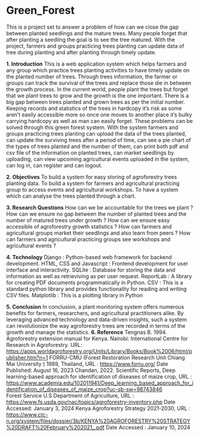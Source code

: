 # Green_Forest
This is a project set to answer a problem of how can we close the gap between planted seedlings and the mature trees. Many people forget that after planting a seedling the goal is to see the tree matured. With the project, farmers and groups practicing trees planting can update data of tree during planting and after planting through timely update.


**1.	Introduction**
This is a web application system which helps farmers and any group which practice trees planting activities to have timely update on the planted number of trees. Through trees information, the farmer or groups can track the survival of the trees and replace those die in between the growth process. In the current world, people plant the trees but forget that we plant trees to grow and the growth is the one important. 
There is a big gap between trees planted and grown trees as per the initial number. Keeping records and statistics of the trees in hardcopy it’s risk as some aren’t easily accessible more so once one moves to another place it’s bulky carrying hardcopy as well as man can easily forget. These problems can be solved through this green forest system.
With the system farmers and groups practicing trees planting can upload the data of the trees planted, can update the surviving trees after a period of time, can see a pie chart of the types of trees planted and the number of them, can print both pdf and csv file of the information on planted trees, can market seedlings by uploading, can view upcoming agricultural events uploaded in the system, can log in, can register and can logout.

**2.	Objectives**
To build a system for easy storing of agroforestry trees planting data.
To build a system for farmers and agricultural practicing group to access events and agricultural workshops.
To have a system which can analyse the trees planted through a chart.

**3.	Research Questions**
How can we be accountable for the trees we plant ?
How can we ensure no gap between the number of planted trees and the number of matured trees under growth ?
How can we ensure easy accessible of agroforestry growth statistics ?
How can farmers and agricultural groups market their seedlings and also learn from peers ?
How can farmers and agricultural practicing groups see workshops and agricultural events ?

**4.	Technology**
Django : Python-based web framework for backend development.
HTML, CSS and Javascript : Frontend development for user interface and interactivity.
SQLite : Database for storing the data and information as well as retrieviving as per user request.
ReportLab : A library for creating PDF documents programmatically in Python.
CSV : This is a standard python library and provides functionality for reading and writing CSV files.
Matplotlib : This is a plotting library in Python

**5.	Conclusion**
In conclusion, a plant monitoring system offers numerous benefits for farmers, researchers, and agricultural practitioners alike. By leveraging advanced technology and data-driven insights, such a system can revolutionize the way agroforestry trees are recorded in terms of the growth and manage the statistics. 
**6.	Reference**
Tengnas B. 1994. Agroforestry extension manual for Kenya. Nairobi: International Centre for Research in Agroforestry. URL: https://apps.worldagroforestry.org/Units/Library/Books/Book%2006/html/publisher.htm?n=1 
FORRU-CMU (Forest Restoration Research Unit Chiang Mai University ) 1989, Thailand, URL : https://www.forru.org/  Date Published: August 16, 2023
Chandan, 2022. Scientific Reports, Deep learning-based approach for identification of diseases of maize crop, URL : https://www.academia.edu/102011941/Deep_learning_based_approach_for_identification_of_diseases_of_maize_crop?uc-sb-sw=98743846  
Forest Service U.S Department of Agriculture, URL : https://www.fs.usda.gov/nac/topics/agroforestry-inventory.php    Date Accessed: January 3, 2024
Kenya Agroforestry Strategy 2021-2030, URL : https://www.ctc-n.org/system/files/dossier/3b/KENYA%20AGROFORESTRY%20STRATEGY%20DRAFT%20February%202021_.pdf    Date Accessed : January 10, 2024
